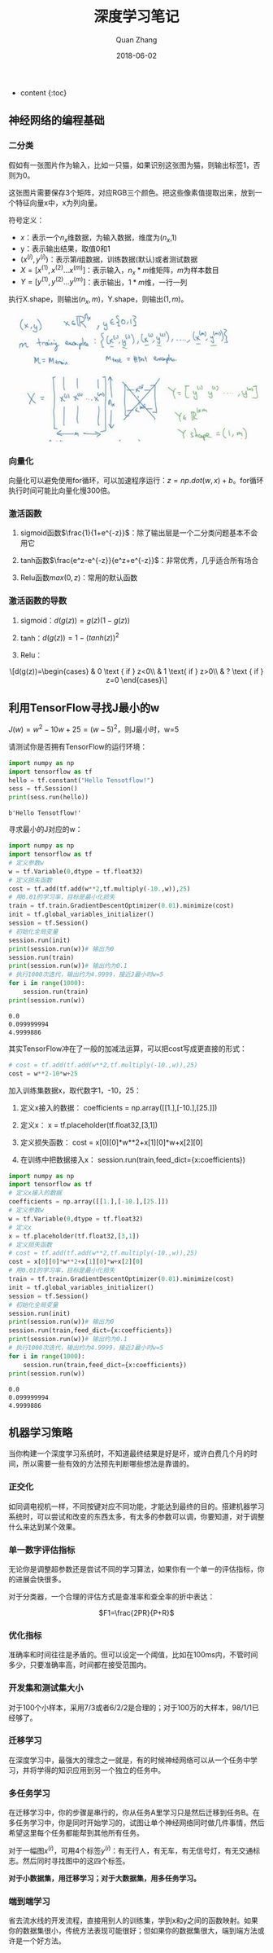 ﻿---
layout: post
title: "深度学习笔记"
date: 2018-06-02
categories: 机器学习 Python
tags: 机器学习 Python
author: Quan Zhang
---

* content
{:toc}

## 神经网络的编程基础

### 二分类

假如有一张图片作为输入，比如一只猫，如果识别这张图为猫，则输出标签1，否则为0。

这张图片需要保存3个矩阵，对应RGB三个颜色。把这些像素值提取出来，放到一个特征向量x中，x为列向量。

符号定义：

- $x$：表示一个$n_x$维数据，为输入数据，维度为($n_x$,1)
- y：表示输出结果，取值0和1
- ($x^{(i)},y^{(i)}$)：表示第$i$组数据，训练数据(默认)或者测试数据
- $X=[x^{(1)},x^{(2)}...x^{(m)}]$：表示输入，$n_x*m$维矩阵，$m$为样本数目
- $Y=[y^{(1)},y^{(2)}...y^{(m)}]$：表示输出，$1*m$维，一行一列

执行X.shape，则输出($n_x,m$)，Y.shape，则输出($1,m$)。

![](/images/blog/20180602/1.jpg)

### 向量化

向量化可以避免使用for循环，可以加速程序运行：$z=np.dot(w,x)+b$。for循环执行时间可能比向量化慢300倍。

### 激活函数

1. sigmoid函数$\frac{1}{1+e^{-z}}$：除了输出层是一个二分类问题基本不会用它

2. tanh函数$\frac{e^z-e^{-z}}{e^z+e^{-z}}$：非常优秀，几乎适合所有场合

3. Relu函数$max(0,z)$：常用的默认函数

### 激活函数的导数

1. sigmoid：$d(g(z))=g(z)(1-g(z))$

2. tanh：$d(g(z))=1-(tanh(z))^2$

3. Relu：

<center>\[d(g(z))=\begin{cases}
& 0 \text { if } z<0\\ 
& 1 \text{ if } z>0\\
& ? \text { if } z=0 
\end{cases}\]</center>


## 利用TensorFlow寻找J最小的w

$J(w)=w^2-10w+25=(w-5)^2$，则J最小时，w=5

请测试你是否拥有TensorFlow的运行环境：

```python
import numpy as np
import tensorflow as tf
hello = tf.constant("Hello Tensotflow!")
sess = tf.Session()
print(sess.run(hello))
```

    b'Hello Tensotflow!'

寻求最小的J对应的w：
    
```python
import numpy as np
import tensorflow as tf
# 定义参数w
w = tf.Variable(0,dtype = tf.float32)
# 定义损失函数
cost = tf.add(tf.add(w**2,tf.multiply(-10.,w)),25)
# 用0.01的学习率，目标是最小化损失
train = tf.train.GradientDescentOptimizer(0.01).minimize(cost)
init = tf.global_variables_initializer()
session = tf.Session()
# 初始化全局变量
session.run(init)
print(session.run(w))# 输出为0
session.run(train)
print(session.run(w))# 输出约为0.1
# 执行1000次迭代，输出约为4.9999，接近J最小时w=5
for i in range(1000):
    session.run(train)
print(session.run(w))
```

    0.0
    0.099999994
    4.9999886
    
其实TensorFlow冲在了一般的加减法运算，可以把cost写成更直接的形式：

```python
# cost = tf.add(tf.add(w**2,tf.multiply(-10.,w)),25)
cost = w**2-10*w+25
```

加入训练集数据x，取代数字1，-10，25：

1. 定义x接入的数据：
    coefficients = np.array([[1.],[-10.],[25.]])

2. 定义x：
    x = tf.placeholder(tf.float32,[3,1])

3. 定义损失函数：
    cost = x[0][0]*w**2+x[1][0]*w+x[2][0]

4. 在训练中把数据接入x：
    session.run(train,feed_dict={x:coefficients})


```python
import numpy as np
import tensorflow as tf
# 定义x接入的数据
coefficients = np.array([[1.],[-10.],[25.]])
# 定义参数w
w = tf.Variable(0,dtype = tf.float32)
# 定义x
x = tf.placeholder(tf.float32,[3,1])
# 定义损失函数
# cost = tf.add(tf.add(w**2,tf.multiply(-10.,w)),25)
cost = x[0][0]*w**2+x[1][0]*w+x[2][0]
# 用0.01的学习率，目标是最小化损失
train = tf.train.GradientDescentOptimizer(0.01).minimize(cost)
init = tf.global_variables_initializer()
session = tf.Session()
# 初始化全局变量
session.run(init)
print(session.run(w))# 输出为0
session.run(train,feed_dict={x:coefficients})
print(session.run(w))# 输出约为0.1
# 执行1000次迭代，输出约为4.9999，接近J最小时w=5
for i in range(1000):
    session.run(train,feed_dict={x:coefficients})
print(session.run(w))
```

    0.0
    0.099999994
    4.9999886
    
## 机器学习策略

当你构建一个深度学习系统时，不知道最终结果是好是坏，或许白费几个月的时间，所以需要一些有效的方法预先判断哪些想法是靠谱的。

### 正交化

如同调电视机一样，不同按键对应不同功能，才能达到最终的目的。搭建机器学习系统时，可以尝试和改变的东西太多，有太多的参数可以调，你要知道，对于调整什么来达到某个效果。

### 单一数字评估指标

无论你是调整超参数还是尝试不同的学习算法，如果你有一个单一的评估指标，你的进展会快很多。

对于分类器，一个合理的评估方式是查准率和查全率的折中表达：

<center>$F1=\frac{2PR}{P+R}$</center>

### 优化指标

准确率和时间往往是矛盾的。但可以设定一个阈值，比如在100ms内，不管时间多少，只要准确率高，时间都在接受范围内。

### 开发集和测试集大小

对于100个小样本，采用7/3或者6/2/2是合理的；对于100万的大样本，98/1/1已经够了。

### 迁移学习

在深度学习中，最强大的理念之一就是，有的时候神经网络可以从一个任务中学习，并将学得的知识应用到另一个独立的任务中。

### 多任务学习

在迁移学习中，你的步骤是串行的，你从任务A里学习只是然后迁移到任务B。在多任务学习中，你是同时开始学习的，试图让单个神经网络同时做几件事情，然后希望这里每个任务都能帮到其他所有任务。

对于一幅图$x^{(i)}$，可用4个标签$y^{(i)}$：有无行人，有无车，有无信号灯，有无交通标志。然后同时寻找图中的这四个标签。

**对于小数据集，用迁移学习；对于大数据集，用多任务学习。**

### 端到端学习

省去流水线的开发流程，直接用别人的训练集，学到x和y之间的函数映射。如果你的数据集很小，传统方法表现可能很好；但如果你的数据集很大，端到端方法或许是一个好方法。

